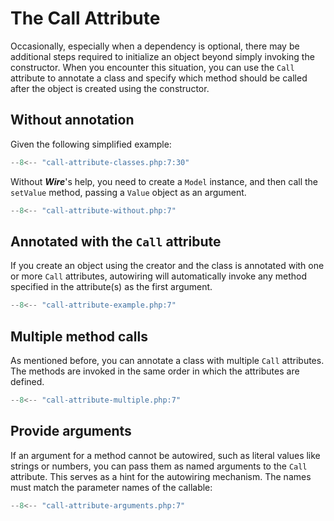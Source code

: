 # The Call Attribute

Occasionally, especially when a dependency is optional, there may be additional
steps required to initialize an object beyond simply invoking the constructor.
When you encounter this situation, you can use the `Call` attribute to annotate
a class and specify which method should be called after the object is created
using the constructor.

## Without annotation

Given the following simplified example:

```php
--8<-- "call-attribute-classes.php:7:30"
```

Without ***Wire***'s help, you need to create a `Model` instance, and then call
the `setValue` method, passing a `Value` object as an argument.

```php
--8<-- "call-attribute-without.php:7"
```

## Annotated with the `Call` attribute

If you create an object using the creator and the class is annotated with one
or more `Call` attributes, autowiring will automatically invoke any method
specified in the attribute(s) as the first argument.


```php
--8<-- "call-attribute-example.php:7"
```

## Multiple method calls

As mentioned before, you can annotate a class with multiple `Call` attributes.
The methods are invoked in the same order in which the attributes are defined.

```php
--8<-- "call-attribute-multiple.php:7"
```

## Provide arguments

If an argument for a method cannot be autowired, such as literal values like
strings or numbers, you can pass them as named arguments to the `Call`
attribute. This serves as a hint for the autowiring mechanism. The names must
match the parameter names of the callable:

```php
--8<-- "call-attribute-arguments.php:7"
```
